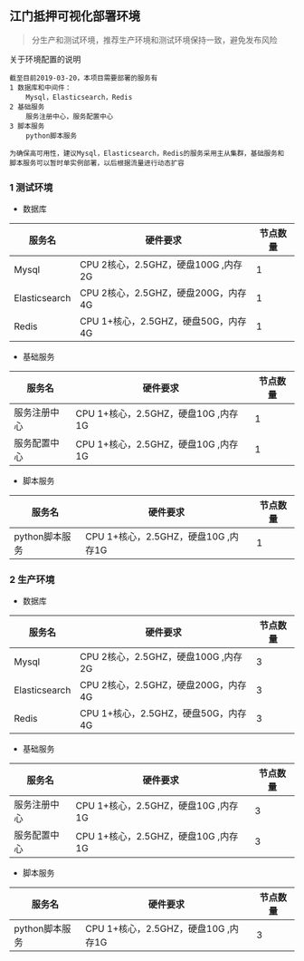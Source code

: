 ## 江门抵押可视化部署环境
> 分生产和测试环境，推荐生产环境和测试环境保持一致，避免发布风险

关于环境配置的说明

```
截至目前2019-03-20，本项目需要部署的服务有
1 数据库和中间件：
    Mysql，Elasticsearch，Redis
2 基础服务
    服务注册中心，服务配置中心
3 脚本服务
    python脚本服务

为确保高可用性，建议Mysql，Elasticsearch，Redis的服务采用主从集群，基础服务和
脚本服务可以暂时单实例部署，以后根据流量进行动态扩容
```

### 1 测试环境

+ 数据库

服务名 | 硬件要求 | 节点数量
---|---|---
Mysql | CPU 2核心，2.5GHZ，硬盘100G ,内存2G | 1
Elasticsearch | CPU 2核心，2.5GHZ，硬盘200G，内存4G | 1
Redis | CPU 1+核心，2.5GHZ，硬盘50G，内存4G | 1

+ 基础服务

服务名 | 硬件要求 | 节点数量
---|---|---
服务注册中心 | CPU 1+核心，2.5GHZ，硬盘10G ,内存1G | 1
服务配置中心 | CPU 1+核心，2.5GHZ，硬盘10G ,内存1G | 1

+ 脚本服务

服务名 | 硬件要求 | 节点数量
---|---|---
python脚本服务 | CPU 1+核心，2.5GHZ，硬盘10G ,内存1G | 1


### 2 生产环境

+ 数据库

服务名 | 硬件要求 | 节点数量
---|---|---
Mysql | CPU 2核心，2.5GHZ，硬盘100G ,内存2G | 3
Elasticsearch | CPU 2核心，2.5GHZ，硬盘200G，内存4G | 3
Redis | CPU 1+核心，2.5GHZ，硬盘50G，内存4G | 3

+ 基础服务

服务名 | 硬件要求 | 节点数量
---|---|---
服务注册中心 | CPU 1+核心，2.5GHZ，硬盘10G ,内存1G | 3
服务配置中心 | CPU 1+核心，2.5GHZ，硬盘10G ,内存1G | 3

+ 脚本服务

服务名 | 硬件要求 | 节点数量
---|---|---
python脚本服务 | CPU 1+核心，2.5GHZ，硬盘10G ,内存1G | 3
